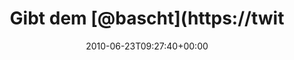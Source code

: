 ---
retweeted: false
source: <a href="http://twitter.com" rel="nofollow">Twitter Web Client</a>
entities:
  hashtags: []
  symbols: []
  user_mentions:
  - name: Bascht
    screen_name: bascht
    indices:
    - '9'
    - '16'
    id_str: '10683982'
    id: '10683982'
  urls: []
display_text_range:
- '0'
- '24'
favorite_count: '0'
id_str: '16837957029'
truncated: false
retweet_count: '0'
id: '16837957029'
created_at: Wed Jun 23 09:27:40 +0000 2010
favorited: false
full_text: Gibt dem [@bascht](https://twitter.com/bascht) Zucker.
lang: de
tags:
- pesos:twitter
date: '2010-06-23T09:27:40+00:00'
src: https://twitter.com/bascht/status/16837957029
original_url: https://twitter.com/bascht/status/16837957029
type: twitter_tweet
text: Gibt dem [@bascht](https://twitter.com/bascht) Zucker.
title: Gibt dem [@bascht](https://twit

---